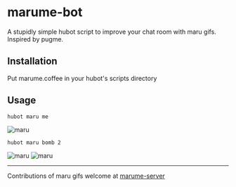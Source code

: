 # marume-bot
A stupidly simple hubot script to improve your chat room with maru gifs. Inspired by pugme.

## Installation
Put marume.coffee in your hubot's scripts directory

## Usage
    hubot maru me
![maru](http://marume.herokuapp.com/random.gif?1-1424019127515)

    hubot maru bomb 2
![maru](http://marume.herokuapp.com/random.gif?1-1424019102791)
![maru](http://marume.herokuapp.com/random.gif?2-1424019102792)

---
Contributions of maru gifs welcome at [marume-server](https://github.com/paulhenrich/marume-server/commits?author=paulhenrich)
